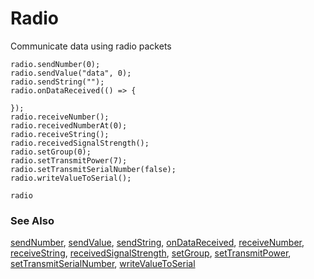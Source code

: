 # Radio

Communicate data using radio packets

```cards
radio.sendNumber(0);
radio.sendValue("data", 0);
radio.sendString("");
radio.onDataReceived(() => {
    
});
radio.receiveNumber();
radio.receivedNumberAt(0);
radio.receiveString();
radio.receivedSignalStrength();
radio.setGroup(0);
radio.setTransmitPower(7);
radio.setTransmitSerialNumber(false);
radio.writeValueToSerial();
```

```package
radio
```

### See Also

[sendNumber](/reference/radio/send-number), [sendValue](/reference/radio/send-value), [sendString](/reference/radio/send-string), [onDataReceived](/reference/radio/on-data-received), [receiveNumber](/reference/radio/receive-number), [receiveString](/reference/radio/receive-string), [receivedSignalStrength](/reference/radio/received-signal-strength), [setGroup](/reference/radio/set-group), [setTransmitPower](/reference/radio/set-transmit-power), [setTransmitSerialNumber](/reference/radio/set-transmit-serial-number), [writeValueToSerial](/reference/radio/write-value-to-serial)

